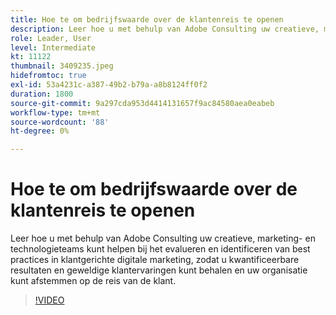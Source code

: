 ```yaml
---
title: Hoe te om bedrijfswaarde over de klantenreis te openen
description: Leer hoe u met behulp van Adobe Consulting uw creatieve, marketing- en technologieteams kunt helpen bij het evalueren en identificeren van best practices in klantgerichte digitale marketing, zodat u kwantificeerbare resultaten en geweldige klantervaringen kunt behalen en uw organisatie kunt afstemmen op de reis van de klant.
role: Leader, User
level: Intermediate
kt: 11122
thumbnail: 3409235.jpeg
hidefromtoc: true
exl-id: 53a4231c-a387-49b2-b79a-a8b8124ff0f2
duration: 1800
source-git-commit: 9a297cda953d4414131657f9ac84580aea0eabeb
workflow-type: tm+mt
source-wordcount: '88'
ht-degree: 0%

---
```


# Hoe te om bedrijfswaarde over de klantenreis te openen

Leer hoe u met behulp van Adobe Consulting uw creatieve, marketing- en technologieteams kunt helpen bij het evalueren en identificeren van best practices in klantgerichte digitale marketing, zodat u kwantificeerbare resultaten en geweldige klantervaringen kunt behalen en uw organisatie kunt afstemmen op de reis van de klant.

>[!VIDEO](https://video.tv.adobe.com/v/3409235/?quality=12&learn=on)
